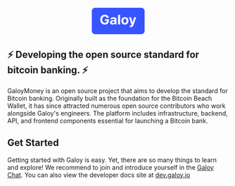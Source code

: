 <p align="center">
  <img width="120" alt="Galoy logo" src="https://raw.githubusercontent.com/GaloyMoney/.github/main/img/galoy.png">
</p>

## ⚡ Developing the open source standard for bitcoin banking. ⚡
GaloyMoney is an open source project that aims to develop the standard for Bitcoin banking. Originally built as the foundation for the Bitcoin Beach Wallet, it has since attracted numerous open source contributors who work alongside Galoy's engineers. The platform includes infrastructure, backend, API, and frontend components essential for launching a Bitcoin bank.

## Get Started
Getting started with Galoy is easy. Yet, there are so many things to learn and explore! We recommend to join and introduce yourself in the [Galoy Chat](https://chat.galoy.io). You can also view the developer docs site at [dev.galoy.io](https://dev.galoy.io)
